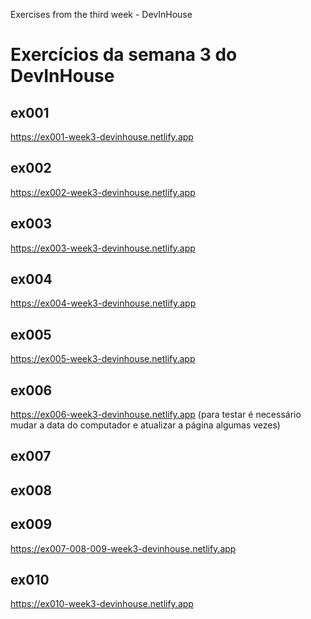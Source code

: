 Exercises from the third week - DevInHouse

# Exercícios da semana 3 do DevInHouse

## ex001

https://ex001-week3-devinhouse.netlify.app

## ex002 

https://ex002-week3-devinhouse.netlify.app

## ex003

https://ex003-week3-devinhouse.netlify.app

## ex004

https://ex004-week3-devinhouse.netlify.app

## ex005

https://ex005-week3-devinhouse.netlify.app

## ex006

https://ex006-week3-devinhouse.netlify.app (para testar é necessário mudar a data do computador e atualizar a página algumas vezes)

## ex007

## ex008

## ex009

https://ex007-008-009-week3-devinhouse.netlify.app

## ex010

https://ex010-week3-devinhouse.netlify.app
